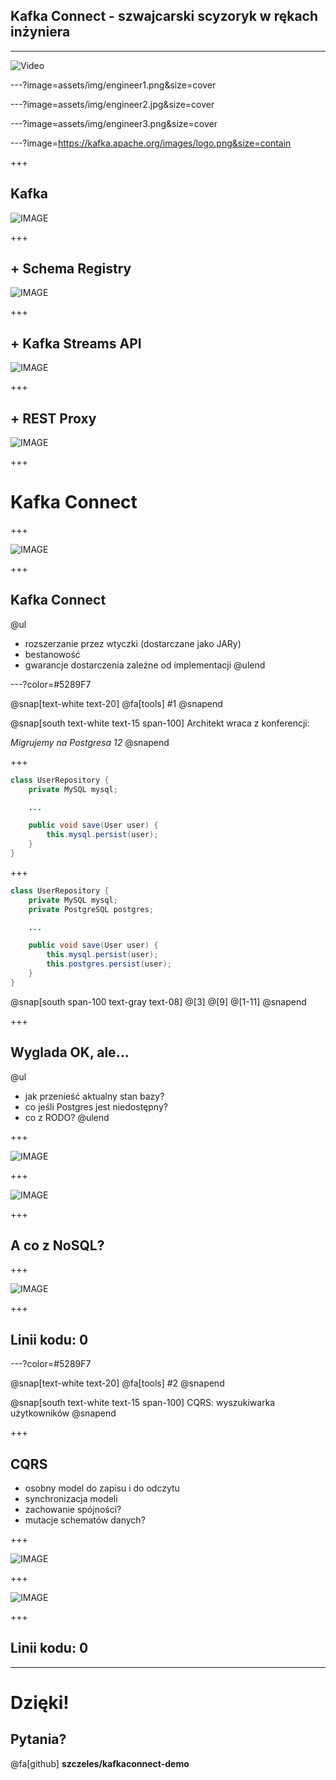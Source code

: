 ## Kafka Connect - szwajcarski scyzoryk w rękach inżyniera

---

![Video](https://player.vimeo.com/video/368358191)

---?image=assets/img/engineer1.png&size=cover

---?image=assets/img/engineer2.jpg&size=cover

---?image=assets/img/engineer3.png&size=cover

---?image=https://kafka.apache.org/images/logo.png&size=contain

+++

## Kafka

![IMAGE](https://szczeles.github.io/images/Kafka.svg)

+++

## + Schema Registry

![IMAGE](https://szczeles.github.io/images/Kafka_SR.svg)

+++

## + Kafka Streams API

![IMAGE](https://szczeles.github.io/images/Kafka_SR_Streams.svg)

+++

## + REST Proxy

![IMAGE](https://szczeles.github.io/images/Kafka_SR_Streams_Rest.svg)

+++

# Kafka Connect

+++

![IMAGE](https://szczeles.github.io/images/Kafka_Connect.svg)

+++

## Kafka Connect

@ul
- rozszerzanie przez wtyczki (dostarczane jako JARy)
- bestanowość
- gwarancje dostarczenia zależne od implementacji
@ulend

---?color=#5289F7

@snap[text-white text-20]
@fa[tools] #1
@snapend

@snap[south text-white text-15 span-100]
Architekt wraca z konferencji:

_Migrujemy na Postgresa 12_
@snapend

+++

```java
class UserRepository {
    private MySQL mysql;

    ...

    public void save(User user) {
        this.mysql.persist(user);
    }
}
```

+++

```java
class UserRepository {
    private MySQL mysql;
    private PostgreSQL postgres;

    ...

    public void save(User user) {
        this.mysql.persist(user);
        this.postgres.persist(user);
    }
}
```
@snap[south span-100 text-gray text-08]
@[3]
@[9]
@[1-11]
@snapend

+++

## Wyglada OK, ale...

@ul
- jak przenieść aktualny stan bazy?
- co jeśli Postgres jest niedostępny?
- co z RODO?
@ulend

+++

![IMAGE](https://szczeles.github.io/images/App_Sync.svg)

+++

![IMAGE](https://szczeles.github.io/images/App_Sync_Kafka.svg)

+++

## A co z NoSQL?

+++

![IMAGE](https://szczeles.github.io/images/NoSQL.svg)

+++

## Linii kodu: 0

---?color=#5289F7

@snap[text-white text-20]
@fa[tools] #2
@snapend

@snap[south text-white text-15 span-100]
CQRS: wyszukiwarka użytkowników
@snapend

+++

## CQRS

* osobny model do zapisu i do odczytu
* synchronizacja modeli
* zachowanie spójności?
* mutacje schematów danych?

+++

![IMAGE](https://szczeles.github.io/images/ES.svg)


+++

![IMAGE](https://szczeles.github.io/images/ES_S3.svg)

+++

## Linii kodu: 0

---

# Dzięki!

## Pytania?

@fa[github] **szczeles/kafkaconnect-demo**
